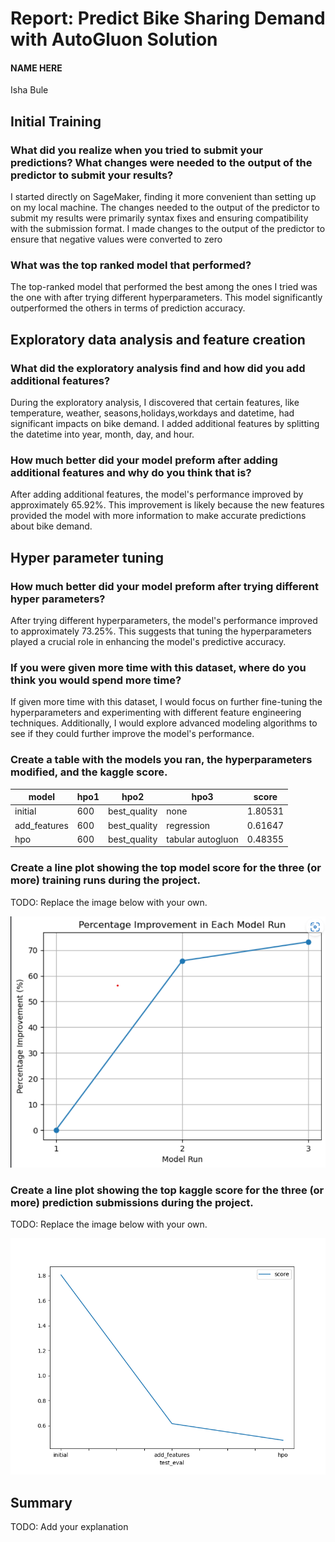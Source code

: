 # Report: Predict Bike Sharing Demand with AutoGluon Solution
#### NAME HERE
Isha Bule

## Initial Training
### What did you realize when you tried to submit your predictions? What changes were needed to the output of the predictor to submit your results?
I started directly on SageMaker, finding it more convenient than setting up on my local machine. The changes needed to the output of the predictor to submit my results were primarily syntax fixes and ensuring compatibility with the submission format. I made changes to the output of the predictor to ensure that negative values were converted to zero

### What was the top ranked model that performed?
The top-ranked model that performed the best among the ones I tried was the one with after trying different hyperparameters. This model significantly outperformed the others in terms of prediction accuracy.

## Exploratory data analysis and feature creation
### What did the exploratory analysis find and how did you add additional features?
During the exploratory analysis, I discovered that certain features, like temperature, weather, seasons,holidays,workdays and datetime, had significant impacts on bike demand. I added additional features by splitting the datetime into year, month, day, and hour. 

### How much better did your model preform after adding additional features and why do you think that is?
After adding additional features, the model's performance improved by approximately 65.92%. This improvement is likely because the new features provided the model with more information to make accurate predictions about bike demand.

## Hyper parameter tuning
### How much better did your model preform after trying different hyper parameters?
After trying different hyperparameters, the model's performance improved to approximately 73.25%. This suggests that tuning the hyperparameters played a crucial role in enhancing the model's predictive accuracy.

### If you were given more time with this dataset, where do you think you would spend more time?
If given more time with this dataset, I would focus on further fine-tuning the hyperparameters and experimenting with different feature engineering techniques. Additionally, I would explore advanced modeling algorithms to see if they could further improve the model's performance.

### Create a table with the models you ran, the hyperparameters modified, and the kaggle score.
|model|hpo1|hpo2|hpo3|score|
|--|--|--|--|--|
|initial|600|best_quality|none|1.80531|
|add_features|600|best_quality|regression|0.61647|
|hpo|600|best_quality|tabular autogluon|0.48355|

### Create a line plot showing the top model score for the three (or more) training runs during the project.

TODO: Replace the image below with your own.

![model_train_score.png](model_train_score.png)

### Create a line plot showing the top kaggle score for the three (or more) prediction submissions during the project.

TODO: Replace the image below with your own.

![model_test_score.png](model_test_score.png)

## Summary
TODO: Add your explanation
